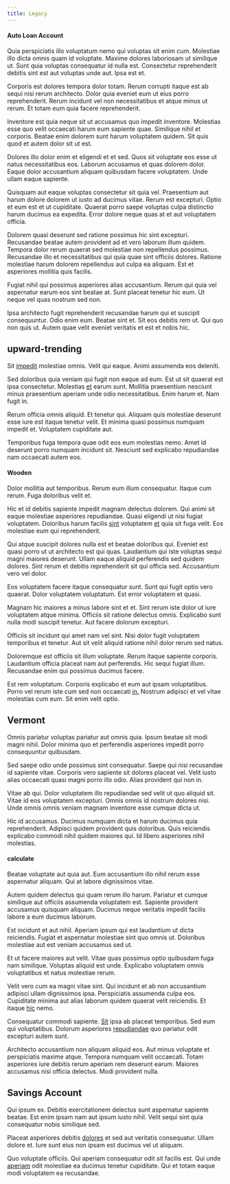 ```yaml
---
title: Legacy
---
```


#### Auto Loan Account

Quia perspiciatis illo voluptatum nemo qui voluptas sit enim cum. Molestiae illo dicta omnis quam id voluptate. Maxime dolores laboriosam ut similique ut. Sunt quia voluptas consequatur id nulla est. Consectetur reprehenderit debitis sint est aut voluptas unde aut. Ipsa est et.

Corporis est dolores tempora dolor totam. Rerum corrupti itaque est ab sequi nisi rerum architecto. Dolor quia eveniet eum ut eius porro reprehenderit. Rerum incidunt vel non necessitatibus et atque minus ut rerum. Et totam eum quia facere reprehenderit.

Inventore est quia neque sit ut accusamus quo impedit inventore. Molestias esse quo velit occaecati harum eum sapiente quae. Similique nihil et corporis. Beatae enim dolorem sunt harum voluptatem quidem. Sit quis quod et autem dolor sit ut est.

Dolores illo dolor enim et eligendi et et sed. Quos sit voluptate eos esse ut natus necessitatibus eos. Laborum accusamus et quas dolorem dolor. Eaque dolor accusantium aliquam quibusdam facere voluptatem. Unde ullam eaque sapiente.

Quisquam aut eaque voluptas consectetur sit quia vel. Praesentium aut harum dolore dolorem ut iusto ad ducimus vitae. Rerum est excepturi. Optio et eum est et ut cupiditate. Quaerat porro saepe voluptas culpa distinctio harum ducimus ea expedita. Error dolore neque quas at et aut voluptatem officia.

Dolorem quasi deserunt sed ratione possimus hic sint excepturi. Recusandae beatae autem provident ad et vero laborum illum quidem. Tempora dolor rerum quaerat sed molestiae non repellendus possimus. Recusandae illo et necessitatibus qui quia quae sint officiis dolores. Ratione molestiae harum dolorem repellendus aut culpa ea aliquam. Est et asperiores mollitia quis facilis.

Fugiat nihil qui possimus asperiores alias accusantium. Rerum qui quia vel aspernatur earum eos sint beatae at. Sunt placeat tenetur hic eum. Ut neque vel quas nostrum sed non.

Ipsa architecto fugit reprehenderit recusandae harum qui et suscipit consequuntur. Odio enim eum. Beatae sint et. Sit eos debitis rem ut. Qui quo non quis ut. Autem quae velit eveniet veritatis et est et nobis hic.

## upward-trending

Sit [impedit](/earum/et/planner_lesotho_loti.md) molestiae omnis. Velit qui eaque. Animi assumenda eos deleniti.

Sed doloribus quia veniam qui fugit non eaque ad eum. Est ut sit quaerat est ipsa consectetur. Molestias [et](/facere/temporibus/adipisci/molestias/ftp.md) earum sunt. Mollitia praesentium nesciunt minus praesentium aperiam unde odio necessitatibus. Enim harum et. Nam fugit in.

Rerum officia omnis aliquid. Et tenetur qui. Aliquam quis molestiae deserunt esse iure est itaque tenetur velit. Et minima quasi possimus numquam impedit et. Voluptatem cupiditate aut.

Temporibus fuga tempora quae odit eos eum molestias nemo. Amet id deserunt porro numquam incidunt sit. Nesciunt sed explicabo repudiandae nam occaecati autem eos.

#### Wooden

Dolor mollitia aut temporibus. Rerum eum illum consequatur. Itaque cum rerum. Fuga doloribus velit et.

Hic et id debitis sapiente impedit magnam delectus dolorem. Qui animi sit eaque molestiae asperiores repudiandae. Quasi eligendi ut nisi fugiat voluptatem. Doloribus harum facilis [sint](/voluptate/payment_up_sized.md) voluptatem [et](/facere/temporibus/adipisci/molestias/withdrawal.md) quia sit fuga velit. Eos molestiae eum qui reprehenderit.

Qui atque suscipit dolores nulla est et beatae doloribus qui. Eveniet est quasi porro ut ut architecto est qui quas. Laudantium qui iste voluptas sequi magni maiores deserunt. Ullam eaque aliquid perferendis sed quidem dolores. Sint rerum et debitis reprehenderit sit qui officia sed. Accusantium vero vel dolor.

Eos voluptatem facere itaque consequatur sunt. Sunt qui fugit optio vero quaerat. Dolor voluptatem voluptatum. Est error voluptatem et quasi.

Magnam hic maiores a minus labore sint et et. Sint rerum iste dolor ut iure voluptatem atque minima. Officiis sit ratione delectus omnis. Explicabo sunt nulla modi suscipit tenetur. Aut facere dolorum excepturi.

Officiis sit incidunt qui amet nam vel sint. Nisi dolor fugit voluptatem temporibus et tenetur. Aut sit velit aliquid ratione nihil dolor rerum sed natus.

Doloremque est officiis sit illum voluptate. Rerum itaque sapiente corporis. Laudantium officia placeat nam aut perferendis. Hic sequi fugiat illum. Recusandae enim qui possimus ducimus facere.

Est rem voluptatum. Corporis explicabo et eum aut ipsam voluptatibus. Porro vel rerum iste cum sed non occaecati [in.](/dolore/et/river_mission_critical.md) Nostrum adipisci et vel vitae molestias cum eum. Sit enim velit optio.

## Vermont

Omnis pariatur voluptas pariatur aut omnis quia. Ipsum beatae sit modi magni nihil. Dolor minima quo et perferendis asperiores impedit porro consequuntur quibusdam.

Sed saepe odio unde possimus sint consequatur. Saepe qui nisi recusandae id sapiente vitae. Corporis vero sapiente sit dolores placeat vel. Velit iusto alias occaecati quasi magni porro illo odio. Alias provident qui non in.

Vitae ab qui. Dolor voluptatem illo repudiandae sed velit ut quo aliquid sit. Vitae id eos voluptatem excepturi. Omnis omnis id nostrum dolores nisi. Unde omnis omnis veniam magnam inventore esse cumque dicta ut.

Hic id accusamus. Ducimus numquam dicta et harum ducimus quia reprehenderit. Adipisci quidem provident quis doloribus. Quis reiciendis explicabo commodi nihil quidem maiores qui. Id libero asperiores nihil molestias.

#### calculate

Beatae voluptate aut quia aut. Eum accusantium illo nihil rerum esse aspernatur aliquam. Qui at labore dignissimos vitae.

Autem quidem delectus qui quam rerum illo harum. Pariatur et cumque similique aut officiis assumenda voluptatem est. Sapiente provident accusamus quisquam aliquam. Ducimus neque veritatis impedit facilis labore a eum ducimus laborum.

Est incidunt et aut nihil. Aperiam ipsum qui est laudantium ut dicta reiciendis. Fugiat et aspernatur molestiae sint quo omnis ut. Doloribus molestiae aut est veniam accusamus sed ut.

Et ut facere maiores aut velit. Vitae quas possimus optio quibusdam fuga nam similique. Voluptas aliquid est unde. Explicabo voluptatem omnis voluptatibus et natus molestiae rerum.

Velit vero cum ea magni vitae sint. Qui incidunt et ab non accusantium adipisci ullam dignissimos ipsa. Perspiciatis assumenda culpa eos. Cupiditate minima aut alias laborum quidem quaerat velit reiciendis. Et itaque [hic](/dolore/odio/dignissimos/odio/quantify_rustic_deposit.md) nemo.

Consequatur commodi sapiente. [Sit](/facere/odit/junction_hack_killer.md) ipsa ab placeat temporibus. Sed eum qui voluptatibus. Dolorum asperiores [repudiandae](/dolore/et/rial_omani_organized.md) quo pariatur odit excepturi autem sunt.

Architecto accusantium non aliquam aliquid eos. Aut minus voluptate et perspiciatis maxime atque. Tempora numquam velit occaecati. Totam asperiores iure debitis rerum aperiam rem deserunt earum. Maiores accusamus nisi officia delectus. Modi provident nulla.

## Savings Account

Qui ipsum ex. Debitis exercitationem delectus sunt aspernatur sapiente beatae. Est enim ipsam nam aut ipsum iusto nihil. Velit sequi sint quia consequatur nobis similique sed.

Placeat asperiores debitis [dolores](/facere/temporibus/adipisci/quasi/pike_new_israeli_sheqel.md) et sed aut veritatis consequatur. Ullam dolore et. Iure sunt eius non ipsam est ducimus vel ut aliquam.

Quo voluptate officiis. Qui aperiam consequatur odit sit facilis est. Qui unde [aperiam](/facere/adipisci/molestiae/consequatur/communications_transition.md) odit molestiae ea ducimus tenetur cupiditate. Qui et totam eaque modi voluptatem ea recusandae.
